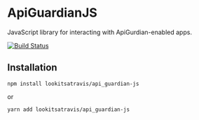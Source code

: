 # ApiGuardianJS

JavaScript library for interacting with ApiGurdian-enabled apps.

[![Build Status](	https://img.shields.io/travis/lookitsatravis/api_guardian-js.svg?style=flat-square)](https://travis-ci.org/lookitsatravis/api_guardian-js)

## Installation

`npm install lookitsatravis/api_guardian-js`

or

`yarn add lookitsatravis/api_guardian-js`
